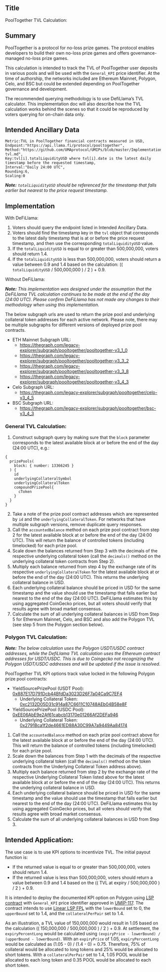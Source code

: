 ## Title
PoolTogether TVL Calculation:

## Summary

PoolTogether is a protocol for no-loss prize games. The protocol enables developers to build their own no-loss prize games and offers governance-managed no-loss prize games.

This calculation is intended to track the TVL of PoolTogether user deposits in various pools and will be used with the `General_KPI` price identifier. At the time of authorship, the networks included are Ethereum Mainnet, Polygon, Celo, and BSC but could be extended depending on PoolTogether governance and development.

The recommended querying methodology is to use DefiLlama’s TVL calculator. This implementation doc will also describe how the TVL calculation works behind the scenes so that it could be reproduced by voters querying for on-chain data only.

## Intended Ancillary Data

```
Metric:TVL in PoolTogether financial contracts measured in USD,
Endpoint:"https://api.llama.fi/protocol/pooltogether",
Method:"https://github.com/UMAprotocol/UMIPs/blob/master/Implementations/pooltogether-tvl.md",
Key:tvl[i].totalLiquidityUSD where tvl[i].date is the latest daily timestamp before the requested timestamp,
Interval:"Daily 24:00 UTC",
Rounding:6,
Scaling:0
```
***Note:** `totalLiquidityUSD` should be referenced for the timestamp that falls earlier but nearest to the price request timestamp.*  

## Implementation

With DeFiLlama:
1. Voters should query the endpoint listed in Intended Ancillary Data.
2. Voters should find the timestamp key in the `tvl` object that corresponds to the latest daily timestamp that is at or before the price request timestamp, and then use the corresponding `totalLiquidityUSD` value.
3. If the `totalLiquidityUSD` is equal to or greater than 500,000,000, voters should return 1.4.
4. If the `totalLiquidityUSD` is less than 500,000,000, voters should return a value between 0.9 and 1.4 based on the calculation: (( `totalLiquidityUSD` / 500,000,000 ) / 2 ) + 0.9.

Without DeFiLlama:

***Note:** This implementation was designed under the assumption that the DeFiLlama TVL calculation continues to be made at the end of the day (24:00 UTC). Please confirm DeFiLlama has not made any changes to their methodology when using this implementation.*

The below subgraph urls are used to return the prize pool and underlying collateral token addresses for each active network. Please note, there may be multiple subgraphs for different versions of deployed prize pool contracts.

* ETH Mainnet Subgraph URL: 
  * https://thegraph.com/legacy-explorer/subgraph/pooltogether/pooltogether-v3_1_0
  * https://thegraph.com/legacy-explorer/subgraph/pooltogether/pooltogether-v3_3_2
  * https://thegraph.com/legacy-explorer/subgraph/pooltogether/pooltogether-v3_3_8
  * https://thegraph.com/legacy-explorer/subgraph/pooltogether/pooltogether-v3_4_3
* Celo Subgraph URL:
  * https://thegraph.com/legacy-explorer/subgraph/pooltogether/celo-v3_4_5
* BSC Subgraph URL:
  * https://thegraph.com/legacy-explorer/subgraph/pooltogether/bsc-v3_4_3

### General TVL Calculation:

1. Construct subgraph query by making sure that the `block` parameter corresponds to the latest available block at or before the end of the day (24:00 UTC), e.g.:
```
{
  prizePools(
    block: { number: 13366245 }
  ) {
    id
    underlyingCollateralSymbol
    underlyingCollateralToken
    compoundPrizePool{
      cToken
    }
  }
}
```
2. Take a note of the prize pool contract addresses which are represented by `id`  and the `underlyingCollateralToken`. For networks that have multiple subgraph versions, remove duplicate query responses.
3. Call the `accountedBalance` method on each prize pool contract from step 2 for the latest available block at or before the end of the day (24:00 UTC). This will return the balance of controlled tokens (including timelocked) for each prize pool.
4. Scale down the balances returned from Step 3 with the decimals of the respective underlying collateral token (call the `decimals()` method on the underlying collateral token contracts from Step 2).
5. Multiply each balance returned from step 4 by the exchange rate of its respective `underlyingCollateralToken` for the latest available block at or before the end of the day (24:00 UTC). This returns the underlying collateral balance in USD.
6. Each underlying collateral balance should be priced in USD for the same timestamp and the value should use the timestamp that falls earlier but nearest to the end of the day (24:00 UTC). DeFiLlama estimates this by using aggregated CoinGecko prices, but all voters should verify that results agree with broad market consensus.
7. Calculate the sum of all underlying collateral balances in USD from Step 5 for Ethereum Mainnet, Celo, and BSC and also add the Polygon TVL (see step 5 from the Polygon section below).

### Polygon TVL Calculation:

***Note:** The below calculation uses the Polygon USDT/USDC contract addresses, while the DefiLlama TVL calculation uses the Ethereum contract addresses for USDT/USDC. This is due to Coingecko not recognizing the Polygon USDT/USDC addresses and will be updated if the issue is resolved.*  

PoolTogether TVL KPI options track value locked in the following Polygon prize pool contracts:
* YieldSourcePrizePool (USDT Pool): [0x887E17D791Dcb44BfdDa3023D26F7a04Ca9C7EF4](https://polygonscan.com/address/0x887E17D791Dcb44BfdDa3023D26F7a04Ca9C7EF4)
  * Underlying Collateral Token: [0xc2132D05D31c914a87C6611C10748AEb04B58e8F](https://polygonscan.com/address/0xc2132d05d31c914a87c6611c10748aeb04b58e8f)
* YieldSourcePrizePool (USDC Pool): [0xEE06AbE9e2Af61cabcb13170e01266Af2DEFa946](https://polygonscan.com/address/0xee06abe9e2af61cabcb13170e01266af2defa946)
  * Underlying Collateral Token: [0x2791Bca1f2de4661ED88A30C99A7a9449Aa84174](https://polygonscan.com/address/0x2791bca1f2de4661ed88a30c99a7a9449aa84174)

1. Call the `accountedBalance` method on each prize pool contract above for the latest available block at or before the end of the day (24:00 UTC). This will return the balance of controlled tokens (including timelocked) for each prize pool.
2. Scale down the balances from Step 1 with the decimals of the respective underlying collateral token (call the `decimals()` method on the token contracts from the Underlying Collateral Token address above).
3. Multiply each balance returned from step 2 by the exchange rate of the respective Underlying Collateral Token listed above for the latest available block at or before the end of the day (24:00 UTC). This returns the underlying collateral balance in USD.
4. Each underlying collateral balance should be priced in USD for the same timestamp and the value should use the timestamp that falls earlier but nearest to the end of the day (24:00 UTC). DeFiLlama estimates this by using aggregated CoinGecko prices, but all voters should verify that results agree with broad market consensus.
5. Calculate the sum of all underlying collateral balances in USD from Step 3.

## Intended Application:

The use case is to use KPI options to incentivize TVL. The initial payout function is:
* If the returned value is equal to or greater than 500,000,000, voters should return 1.4.
* If the returned value is less than 500,000,000, voters should return a value between 0.9 and 1.4 based on the (( TVL at expiry / 500,000,000 ) / 2 ) + 0.9.

It is intended to deploy the documented KPI option on Polygon using [LSP contract](https://github.com/UMAprotocol/protocol/blob/master/packages/core/contracts/financial-templates/long-short-pair/LongShortPair.sol) with `General_KPI` price identifier approved in [UMIP-117](https://github.com/UMAprotocol/UMIPs/blob/master/UMIPs/umip-117.md). The contract intends to use [Linear LSP FPL](https://github.com/UMAprotocol/protocol/blob/master/packages/core/contracts/financial-templates/common/financial-product-libraries/long-short-pair-libraries/LinearLongShortPairFinancialProductLibrary.sol) with the `lowerBound` set to 0, the `upperBound` set to 1.4, and the `collateralPerPair` set to 1.4.

As an illustration, a TVL value of 150,000,000 would result in 1.05 based on the calculation (( 150,000,000 / 500,000,000 ) / 2 ) + 0.9. At settlement, the `expiryPercentLong` would be calculated using `(expiryPrice - lowerBound) / (upperBound - lowerBound)`. With an `expiryPrice` of 1.05, `expiryPercentLong` would be calculated as (1.05 - 0) / (1.4 - 0) = 0.75. Therefore, 75% of collateral would be allocated to long tokens and 25% would be allocated to short tokens. With a `collateralPerPair` set to 1.4, 1.05 POOL would be allocated to each long token and 0.35 POOL would be allocated to each short token.